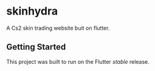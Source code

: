 # skinhydra

A Cs2 skin trading website buit on flutter.

## Getting Started

This project was built to run on the Flutter _stable_ release.
